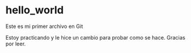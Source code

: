 # hello_world
Este es mi primer archivo en Git 



Estoy practicando y le hice un cambio para probar como se hace. Gracias por leer. 
